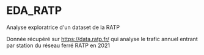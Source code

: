 # EDA_RATP
Analyse exploratrice d'un dataset de la RATP


Donnée récupéré sur https://data.ratp.fr/ qui analyse le trafic annuel entrant par station du réseau ferré RATP en 2021